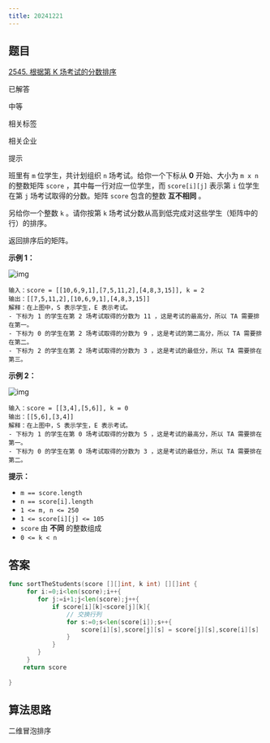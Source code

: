 ```yaml
---
title: 20241221
---
```


## 题目

[2545. 根据第 K 场考试的分数排序](https://leetcode.cn/problems/sort-the-students-by-their-kth-score/)

已解答

中等



相关标签

相关企业



提示



班里有 `m` 位学生，共计划组织 `n` 场考试。给你一个下标从 **0** 开始、大小为 `m x n` 的整数矩阵 `score` ，其中每一行对应一位学生，而 `score[i][j]` 表示第 `i` 位学生在第 `j` 场考试取得的分数。矩阵 `score` 包含的整数 **互不相同** 。

另给你一个整数 `k` 。请你按第 `k` 场考试分数从高到低完成对这些学生（矩阵中的行）的排序。

返回排序后的矩阵。

 

**示例 1：**

![img](https://assets.leetcode.com/uploads/2022/11/30/example1.png)

```
输入：score = [[10,6,9,1],[7,5,11,2],[4,8,3,15]], k = 2
输出：[[7,5,11,2],[10,6,9,1],[4,8,3,15]]
解释：在上图中，S 表示学生，E 表示考试。
- 下标为 1 的学生在第 2 场考试取得的分数为 11 ，这是考试的最高分，所以 TA 需要排在第一。
- 下标为 0 的学生在第 2 场考试取得的分数为 9 ，这是考试的第二高分，所以 TA 需要排在第二。
- 下标为 2 的学生在第 2 场考试取得的分数为 3 ，这是考试的最低分，所以 TA 需要排在第三。
```

**示例 2：**

![img](https://assets.leetcode.com/uploads/2022/11/30/example2.png)

```
输入：score = [[3,4],[5,6]], k = 0
输出：[[5,6],[3,4]]
解释：在上图中，S 表示学生，E 表示考试。
- 下标为 1 的学生在第 0 场考试取得的分数为 5 ，这是考试的最高分，所以 TA 需要排在第一。
- 下标为 0 的学生在第 0 场考试取得的分数为 3 ，这是考试的最低分，所以 TA 需要排在第二。
```

**提示：**

- `m == score.length`
- `n == score[i].length`
- `1 <= m, n <= 250`
- `1 <= score[i][j] <= 105`
- `score` 由 **不同** 的整数组成
- `0 <= k < n`

## 答案

```go
func sortTheStudents(score [][]int, k int) [][]int {
     for i:=0;i<len(score);i++{
        for j:=i+1;j<len(score);j++{
            if score[i][k]<score[j][k]{
                // 交换行列
                for s:=0;s<len(score[i]);s++{
                    score[i][s],score[j][s] = score[j][s],score[i][s]
                }
            }
        }
     }
    return score
    
}
```



## 算法思路

二维冒泡排序